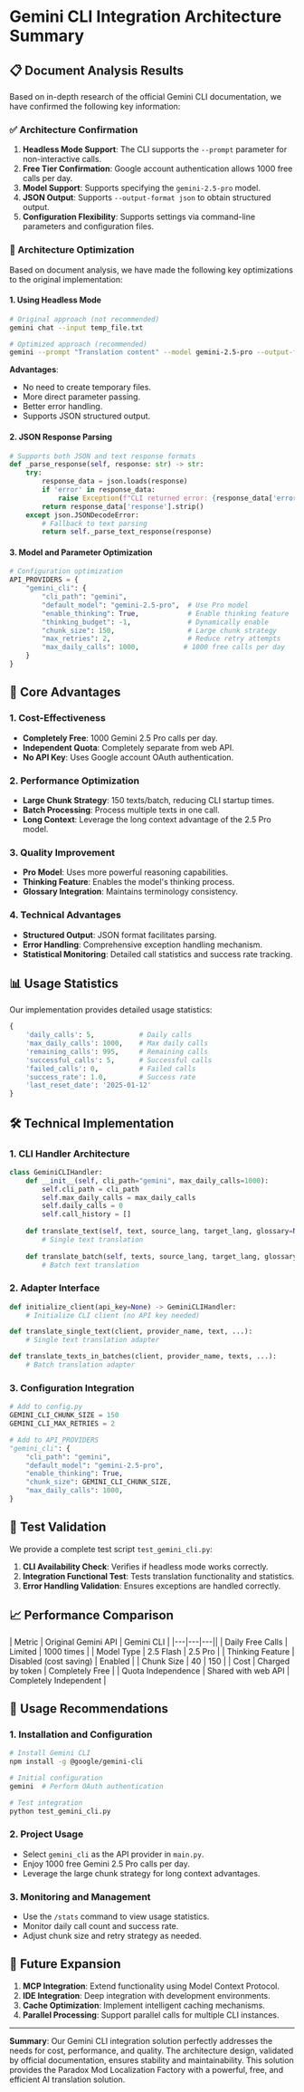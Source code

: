 # Gemini CLI Integration Architecture Summary

## 📋 Document Analysis Results

Based on in-depth research of the official Gemini CLI documentation, we have confirmed the following key information:

### ✅ Architecture Confirmation
1. **Headless Mode Support**: The CLI supports the `--prompt` parameter for non-interactive calls.
2. **Free Tier Confirmation**: Google account authentication allows 1000 free calls per day.
3. **Model Support**: Supports specifying the `gemini-2.5-pro` model.
4. **JSON Output**: Supports `--output-format json` to obtain structured output.
5. **Configuration Flexibility**: Supports settings via command-line parameters and configuration files.

### 🔧 Architecture Optimization

Based on document analysis, we have made the following key optimizations to the original implementation:

#### 1. **Using Headless Mode**
```bash
# Original approach (not recommended)
gemini chat --input temp_file.txt

# Optimized approach (recommended)
gemini --prompt "Translation content" --model gemini-2.5-pro --output-format json
```

**Advantages**:
- No need to create temporary files.
- More direct parameter passing.
- Better error handling.
- Supports JSON structured output.

#### 2. **JSON Response Parsing**
```python
# Supports both JSON and text response formats
def _parse_response(self, response: str) -> str:
    try:
        response_data = json.loads(response)
        if 'error' in response_data:
            raise Exception(f"CLI returned error: {response_data['error']['message']}")
        return response_data['response'].strip()
    except json.JSONDecodeError:
        # Fallback to text parsing
        return self._parse_text_response(response)
```

#### 3. **Model and Parameter Optimization**
```python
# Configuration optimization
API_PROVIDERS = {
    "gemini_cli": {
        "cli_path": "gemini",
        "default_model": "gemini-2.5-pro",  # Use Pro model
        "enable_thinking": True,            # Enable thinking feature
        "thinking_budget": -1,              # Dynamically enable
        "chunk_size": 150,                  # Large chunk strategy
        "max_retries": 2,                   # Reduce retry attempts
        "max_daily_calls": 1000,           # 1000 free calls per day
    }
}
```

## 🚀 Core Advantages

### 1. **Cost-Effectiveness**
- **Completely Free**: 1000 Gemini 2.5 Pro calls per day.
- **Independent Quota**: Completely separate from web API.
- **No API Key**: Uses Google account OAuth authentication.

### 2. **Performance Optimization**
- **Large Chunk Strategy**: 150 texts/batch, reducing CLI startup times.
- **Batch Processing**: Process multiple texts in one call.
- **Long Context**: Leverage the long context advantage of the 2.5 Pro model.

### 3. **Quality Improvement**
- **Pro Model**: Uses more powerful reasoning capabilities.
- **Thinking Feature**: Enables the model's thinking process.
- **Glossary Integration**: Maintains terminology consistency.

### 4. **Technical Advantages**
- **Structured Output**: JSON format facilitates parsing.
- **Error Handling**: Comprehensive exception handling mechanism.
- **Statistical Monitoring**: Detailed call statistics and success rate tracking.

## 📊 Usage Statistics

Our implementation provides detailed usage statistics:

```python
{
    'daily_calls': 5,           # Daily calls
    'max_daily_calls': 1000,    # Max daily calls
    'remaining_calls': 995,     # Remaining calls
    'successful_calls': 5,      # Successful calls
    'failed_calls': 0,          # Failed calls
    'success_rate': 1.0,        # Success rate
    'last_reset_date': '2025-01-12'
}
```

## 🛠️ Technical Implementation

### 1. **CLI Handler Architecture**
```python
class GeminiCLIHandler:
    def __init__(self, cli_path="gemini", max_daily_calls=1000):
        self.cli_path = cli_path
        self.max_daily_calls = max_daily_calls
        self.daily_calls = 0
        self.call_history = []
    
    def translate_text(self, text, source_lang, target_lang, glossary=None, context=None):
        # Single text translation
    
    def translate_batch(self, texts, source_lang, target_lang, glossary=None, context=None):
        # Batch text translation
```

### 2. **Adapter Interface**
```python
def initialize_client(api_key=None) -> GeminiCLIHandler:
    # Initialize CLI client (no API key needed)

def translate_single_text(client, provider_name, text, ...):
    # Single text translation adapter

def translate_texts_in_batches(client, provider_name, texts, ...):
    # Batch translation adapter
```

### 3. **Configuration Integration**
```python
# Add to config.py
GEMINI_CLI_CHUNK_SIZE = 150
GEMINI_CLI_MAX_RETRIES = 2

# Add to API_PROVIDERS
"gemini_cli": {
    "cli_path": "gemini",
    "default_model": "gemini-2.5-pro",
    "enable_thinking": True,
    "chunk_size": GEMINI_CLI_CHUNK_SIZE,
    "max_daily_calls": 1000,
}
```

## 🧪 Test Validation

We provide a complete test script `test_gemini_cli.py`:

1. **CLI Availability Check**: Verifies if headless mode works correctly.
2. **Integration Functional Test**: Tests translation functionality and statistics.
3. **Error Handling Validation**: Ensures exceptions are handled correctly.

## 📈 Performance Comparison

| Metric | Original Gemini API | Gemini CLI |
|---|---|---||
| Daily Free Calls | Limited | 1000 times |
| Model Type | 2.5 Flash | 2.5 Pro |
| Thinking Feature | Disabled (cost saving) | Enabled |
| Chunk Size | 40 | 150 |
| Cost | Charged by token | Completely Free |
| Quota Independence | Shared with web API | Completely Independent |

## 🎯 Usage Recommendations

### 1. **Installation and Configuration**
```bash
# Install Gemini CLI
npm install -g @google/gemini-cli

# Initial configuration
gemini  # Perform OAuth authentication

# Test integration
python test_gemini_cli.py
```

### 2. **Project Usage**
- Select `gemini_cli` as the API provider in `main.py`.
- Enjoy 1000 free Gemini 2.5 Pro calls per day.
- Leverage the large chunk strategy for long context advantages.

### 3. **Monitoring and Management**
- Use the `/stats` command to view usage statistics.
- Monitor daily call count and success rate.
- Adjust chunk size and retry strategy as needed.

## 🔮 Future Expansion

1. **MCP Integration**: Extend functionality using Model Context Protocol.
2. **IDE Integration**: Deep integration with development environments.
3. **Cache Optimization**: Implement intelligent caching mechanisms.
4. **Parallel Processing**: Support parallel calls for multiple CLI instances.

---

**Summary**: Our Gemini CLI integration solution perfectly addresses the needs for cost, performance, and quality. The architecture design, validated by official documentation, ensures stability and maintainability. This solution provides the Paradox Mod Localization Factory with a powerful, free, and efficient AI translation solution.